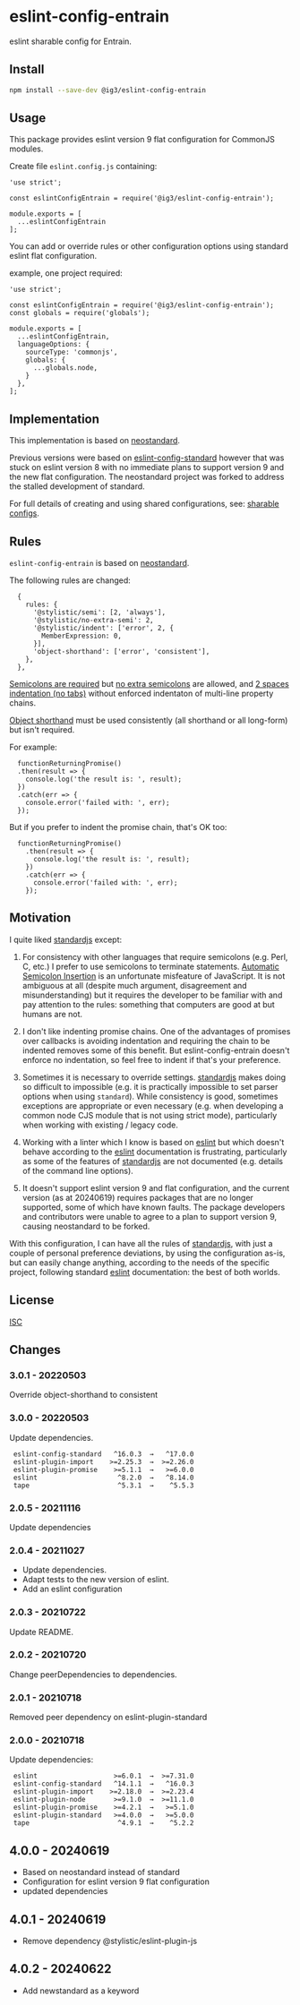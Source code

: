 # eslint-config-entrain

eslint sharable config for Entrain.

## Install

```bash
npm install --save-dev @ig3/eslint-config-entrain
```

## Usage

This package provides eslint version 9 flat configuration for CommonJS
modules.

Create file `eslint.config.js` containing:

```
'use strict';

const eslintConfigEntrain = require('@ig3/eslint-config-entrain');

module.exports = [
  ...eslintConfigEntrain
];
```

You can add or override rules or other configuration options using standard
eslint flat configuration.

example, one project required:

```
'use strict';

const eslintConfigEntrain = require('@ig3/eslint-config-entrain');
const globals = require('globals');

module.exports = [
  ...eslintConfigEntrain,
  languageOptions: {
    sourceType: 'commonjs',
    globals: {
      ...globals.node,
    }
  },
];
```

## Implementation
This implementation is based on
[neostandard](https://www.npmjs.com/package/neostandard).

Previous versions were based on
[eslint-config-standard](https://www.npmjs.com/package/eslint-config-standard)
however that was stuck on eslint version 8 with no immediate plans to
support version 9 and the new flat configuration. The neostandard project
was forked to address the stalled development of standard.

For full details of creating and using shared configurations, see: 
[sharable configs](http://eslint.org/docs/developer-guide/shareable-configs).


## Rules

`eslint-config-entrain` is based on
[neostandard](https://www.npmjs.com/package/neostandard).

The following rules are changed:

```
  {
    rules: {
      '@stylistic/semi': [2, 'always'],
      '@stylistic/no-extra-semi': 2,
      '@stylistic/indent': ['error', 2, {
        MemberExpression: 0,
      }],
      'object-shorthand': ['error', 'consistent'],
    },
  },
```

[Semicolons are required](https://eslint.style/rules/default/semi)
but [no extra semicolons](https://eslint.style/rules/default/no-extra-semi)
are allowed, and
[2 spaces indentation (no tabs)](https://eslint.style/rules/default/indent)
without enforced indentaton of multi-line property chains.

[Object shorthand](https://eslint.org/docs/rules/object-shorthand) must be
used consistently (all shorthand or all long-form) but isn't required.

For example:

```
  functionReturningPromise()
  .then(result => {
    console.log('the result is: ', result);
  })
  .catch(err => {
    console.error('failed with: ', err);
  });
```

But if you prefer to indent the promise chain, that's OK too:

```
  functionReturningPromise()
    .then(result => {
      console.log('the result is: ', result);
    })
    .catch(err => {
      console.error('failed with: ', err);
    });
```

## Motivation

I quite liked [standardjs](https://standardjs.com/) except:

 1. For consistency with other languages that require semicolons (e.g. Perl,
    C, etc.) I prefer to use semicolons to terminate statements. [Automatic
    Semicolon
    Insertion](http://www.ecma-international.org/ecma-262/5.1/#sec-7.9) is
    an unfortunate misfeature of JavaScript. It is not ambiguous at all
    (despite much argument, disagreement and misunderstanding) but it
    requires the developer to be familiar with and pay attention to the
    rules: something that computers are good at but humans are not.

 2. I don't like indenting promise chains. One of the advantages of promises
    over callbacks is avoiding indentation and requiring the chain to be
    indented removes some of this benefit. But eslint-config-entrain doesn't
    enforce no indentation, so feel free to indent if that's your
    preference.

 3. Sometimes it is necessary to override settings.
    [standardjs](https://standardjs.com/) makes doing so difficult to
    impossible (e.g. it is practically impossible to set parser options when
    using `standard`). While consistency is good, sometimes exceptions are
    appropriate or even necessary (e.g. when developing a common node CJS
    module that is not using strict mode), particularly when working with
    existing / legacy code. 

 4. Working with a linter which I know is based on
    [eslint](https://eslint.org) but which doesn't behave according to the
    [eslint](https://eslint.org) documentation is frustrating, particularly
    as some of the features of [standardjs](https://standardjs.com) are not
    documented (e.g. details of the command line options).

 5. It doesn't support eslint version 9 and flat configuration, and the
    current version (as at 20240619) requires packages that are no longer
    supported, some of which have known faults. The package developers and
    contributors were unable to agree to a plan to support version 9,
    causing neostandard to be forked.

With this configuration, I can have all the rules of
[standardjs](https://standardjs.org), with just a couple of personal
preference deviations, by using the configuration as-is, but can easily
change anything, according to the needs of the specific project, following
standard [eslint](https://eslint.org) documentation: the best of both
worlds.

## License

[ISC](LICENSE.md)

## Changes
### 3.0.1 - 20220503

Override object-shorthand to consistent

### 3.0.0 - 20220503

Update dependencies.

```
 eslint-config-standard   ^16.0.3  →   ^17.0.0     
 eslint-plugin-import    >=2.25.3  →  >=2.26.0     
 eslint-plugin-promise    >=5.1.1  →   >=6.0.0     
 eslint                    ^8.2.0  →   ^8.14.0     
 tape                      ^5.3.1  →    ^5.5.3     
```

### 2.0.5 - 20211116
Update dependencies

### 2.0.4 - 20211027

* Update dependencies.
* Adapt tests to the new version of eslint.
* Add an eslint configuration

### 2.0.3 - 20210722

Update README.

### 2.0.2 - 20210720

Change peerDependencies to dependencies.

### 2.0.1 - 20210718

Removed peer dependency on eslint-plugin-standard

### 2.0.0 - 20210718

Update dependencies:

```
 eslint                   >=6.0.1  →  >=7.31.0
 eslint-config-standard   ^14.1.1  →   ^16.0.3
 eslint-plugin-import    >=2.18.0  →  >=2.23.4
 eslint-plugin-node       >=9.1.0  →  >=11.1.0
 eslint-plugin-promise    >=4.2.1  →   >=5.1.0
 eslint-plugin-standard   >=4.0.0  →   >=5.0.0
 tape                      ^4.9.1  →    ^5.2.2
```

## 4.0.0 - 20240619
 * Based on neostandard instead of standard
 * Configuration for eslint version 9 flat configuration
 * updated dependencies

## 4.0.1 - 20240619
 * Remove dependency @stylistic/eslint-plugin-js

## 4.0.2 - 20240622
 * Add newstandard as a keyword
